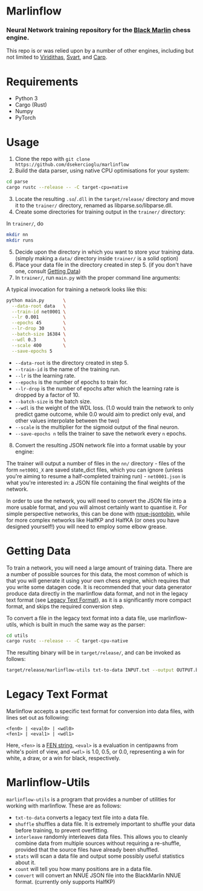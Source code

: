 # Marlinflow
### Neural Network training repository for the [Black Marlin](https://github.com/dsekercioglu/blackmarlin) chess engine.

This repo is or was relied upon by a number of other engines, including but not limited to [Viridithas](https://github.com/cosmobobak/viridithas), [Svart](https://github.com/crippa1337/svart), and [Carp](https://github.com/dede1751/carp).

# Requirements
- Python 3
- Cargo (Rust)
- Numpy
- PyTorch

# Usage
1. Clone the repo with `git clone https://github.com/dsekercioglu/marlinflow`
2. Build the data parser, using native CPU optimisations for your system:

```bash
cd parse
cargo rustc --release -- -C target-cpu=native
```

3. Locate the resulting `.so`/`.dll` in the `target/release/` directory and move it to the `trainer/` directory, renamed as libparse.so/libparse.dll.
4. Create some directories for training output in the `trainer/` directory:

In `trainer/`, do
```bash
mkdir nn
mkdir runs
```

5. Decide upon the directory in which you want to store your training data. (simply making a `data/` directory inside `trainer/` is a solid option)
6. Place your data file in the directory created in step 5. (if you don't have one, consult [Getting Data](#getting-data))
7. In `trainer/`, run `main.py` with the proper command line arguments:

A typical invocation for training a network looks like this:
```bash
python main.py       \
  --data-root data   \
  --train-id net0001 \
  --lr 0.001         \
  --epochs 45        \
  --lr-drop 30       \
  --batch-size 16384 \
  --wdl 0.3          \
  --scale 400        \
  --save-epochs 5
```

- `--data-root` is the directory created in step 5.
- `--train-id` is the name of the training run.
- `--lr` is the learning rate.
- `--epochs` is the number of epochs to train for.
- `--lr-drop` is the number of epochs after which the learning rate is dropped by a factor of 10.
- `--batch-size` is the batch size.
- `--wdl` is the weight of the WDL loss. (1.0 would train the network to only predict game outcome, while 0.0 would aim to predict only eval, and other values interpolate between the two)
- `--scale` is the multiplier for the sigmoid output of the final neuron.
- `--save-epochs n` tells the trainer to save the network every `n` epochs.

8. Convert the resulting JSON network file into a format usable by your engine:

The trainer will output a number of files in the `nn/` directory - files of the form `net0001_X` are saved state_dict files, which you can ignore (unless you're aiming to resume a half-completed training run) - `net0001.json` is what you're interested in: a JSON file containing the final weights of the network. 

In order to use the network, you will need to convert the JSON file into a more usable format, and you will almost certainly want to quantise it. For simple perspective networks, this can be done with [nnue-jsontobin](https://github.com/cosmobobak/nnue-jsontobin), while for more complex networks like HalfKP and HalfKA (or ones you have designed yourself!) you will need to employ some elbow grease.

# Getting Data
To train a network, you will need a large amount of training data. There are a number of possible sources for this data, the most common of which is that you will generate it using your own chess engine, which requires that you write some datagen code. It is recommended that your data generator produce data directly in the marlinflow data format, and not in the legacy text format (see [Legacy Text Format](#legacy-text-format)), as it is a significantly more compact format, and skips the required conversion step.

To convert a file in the legacy text format into a data file, use marlinflow-utils, which is built in much the same way as the parser:
```bash
cd utils
cargo rustc --release -- -C target-cpu-native
```
The resulting binary will be in `target/release/`, and can be invoked as follows:
```bash
target/release/marlinflow-utils txt-to-data INPUT.txt --output OUTPUT.bin
```

# Legacy Text Format
Marlinflow accepts a specific text format for conversion into data files, with lines set out as following:
```
<fen0> | <eval0> | <wdl0>
<fen1> | <eval1> | <wdl1>
```
Here, `<fen>` is a [FEN string](https://www.chessprogramming.org/Forsyth-Edwards_Notation), `<eval>` is a evaluation in centipawns from white's point of view, and `<wdl>` is 1.0, 0.5, or 0.0, representing a win for white, a draw, or a win for black, respectively.

# Marlinflow-Utils
`marlinflow-utils` is a program that provides a number of utilities for working with marlinflow. These are as follows:
- `txt-to-data` converts a legacy text file into a data file.
- `shuffle` shuffles a data file. It is extremely important to shuffle your data before training, to prevent overfitting.
- `interleave` randomly interleaves data files. This allows you to cleanly combine data from multiple sources without requiring a re-shuffle, provided that the source files have already been shuffled.
- `stats` will scan a data file and output some possibly useful statistics about it.
- `count` will tell you how many positions are in a data file.
- `convert` will convert an NNUE JSON file into the BlackMarlin NNUE format. (currently only supports HalfKP)